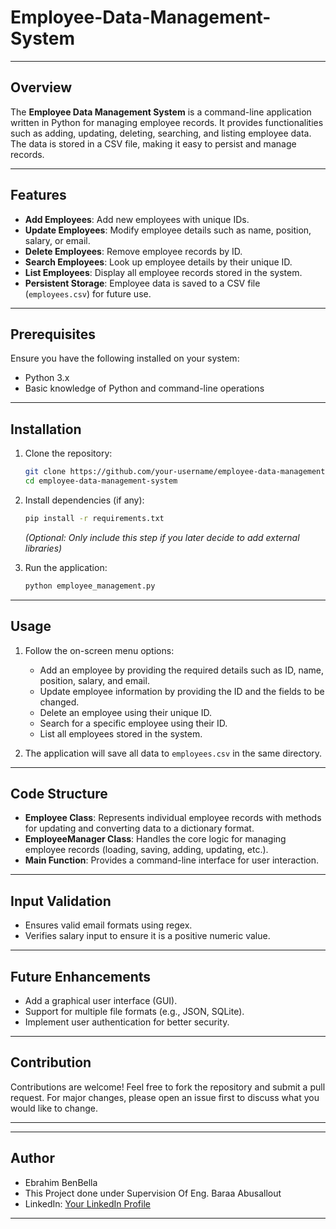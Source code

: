 # Employee-Data-Management-System


---



## Overview
The **Employee Data Management System** is a command-line application written in Python for managing employee records. It provides functionalities such as adding, updating, deleting, searching, and listing employee data. The data is stored in a CSV file, making it easy to persist and manage records.

---

## Features
- **Add Employees**: Add new employees with unique IDs.
- **Update Employees**: Modify employee details such as name, position, salary, or email.
- **Delete Employees**: Remove employee records by ID.
- **Search Employees**: Look up employee details by their unique ID.
- **List Employees**: Display all employee records stored in the system.
- **Persistent Storage**: Employee data is saved to a CSV file (`employees.csv`) for future use.

---

## Prerequisites
Ensure you have the following installed on your system:
- Python 3.x
- Basic knowledge of Python and command-line operations

---

## Installation
1. Clone the repository:
   ```bash
   git clone https://github.com/your-username/employee-data-management-system.git
   cd employee-data-management-system
   ```

2. Install dependencies (if any):
   ```bash
   pip install -r requirements.txt
   ```
   *(Optional: Only include this step if you later decide to add external libraries)*

3. Run the application:
   ```bash
   python employee_management.py
   ```

---

## Usage
1. Follow the on-screen menu options:
   - Add an employee by providing the required details such as ID, name, position, salary, and email.
   - Update employee information by providing the ID and the fields to be changed.
   - Delete an employee using their unique ID.
   - Search for a specific employee using their ID.
   - List all employees stored in the system.

2. The application will save all data to `employees.csv` in the same directory.

---

## Code Structure
- **Employee Class**: Represents individual employee records with methods for updating and converting data to a dictionary format.
- **EmployeeManager Class**: Handles the core logic for managing employee records (loading, saving, adding, updating, etc.).
- **Main Function**: Provides a command-line interface for user interaction.

---

## Input Validation
- Ensures valid email formats using regex.
- Verifies salary input to ensure it is a positive numeric value.

---

## Future Enhancements
- Add a graphical user interface (GUI).
- Support for multiple file formats (e.g., JSON, SQLite).
- Implement user authentication for better security.

---

## Contribution
Contributions are welcome! Feel free to fork the repository and submit a pull request. For major changes, please open an issue first to discuss what you would like to change.

---


---

## Author
- Ebrahim BenBella
- This Project done under Supervision Of Eng. Baraa Abusallout
- LinkedIn: [Your LinkedIn Profile](www.linkedin.com/in/ebrahim-benbella-37b113261)  


---

